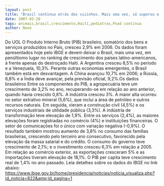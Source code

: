 ```yaml
---
layout: post
title: "Brasil continua atrás dos vizinhos. Mais uma vez, só superou o crescimento do Haiti"
date: 2007-02-28
tags: animais,brasil,crescimento,Haití,pediatras,Pnad contínua
author: None
---
```

Do UOL
O Produto Interno Bruto (PIB) brasileiro, somatório dos bens e serviços produzidos no País, cresceu&nbsp;2,9% em 2006. Os dados foram apresentados hoje pelo IBGE e devem deixar o Brasil, mais uma vez,&nbsp;em penúltiomo lugar no ranking de crescimento dos países latino-americanos, à frente apenas do destroçado Haiti. A Argentina cresceu 8,5% no período e a Venezuela,&nbsp;10,3%. 
Perante outras economias emergentes, o Brasil também está em desvantagem. A China avançou 10,7% em 2006;&nbsp;a Rússia, 6,8% e a&nbsp;Índia deve avançar, pela previsão oficial, 9,2%.Os dados brasileiros
Entre os componentes do PIB, a agropecuária teve um crescimento de 3,2% no ano, recuperando-se em relação ao ano anterior, quando havia crescido 0,8%. A indústria cresceu 3%. A maior alta ocorreu no setor extrativo mineral (5,6%), que inclui a área de petróleo e outros recursos naturais. Em seguida, vieram a construção civil (4,5%) e os serviços industriais de utilidade pública (3,3%). A indústria de transformação teve elevação de 1,9%. Entre os serviços (2,4%), as maiores elevações foram registradas no comércio (4%) e instituições financeiras. O setor de comunicações foi o único com variação negativa (-0,9%). O resultado também mostrou aumento de 3,8% no consumo das famílias brasileiras, crescendo pelo terceiro ano consecutivo, favorecido pela elevação da massa salarial e do crédito. O consumo do governo teve crescimento de 2,1%; e o investimento cresceu 6,3% em relação a 2005. Em relação ao comércio exterior, as exportações cresceram 5% e as importações tiveram elevação de 18,1%. O PIB per capita teve crescimento real de 1,4% no ano passado. 
Leia detalhes sobre os dados do IBGE no link abaixo:
https://www.ibge.gov.br/home/presidencia/noticias/noticia_visualiza.php?id_noticia=822&amp;id_pagina=1 